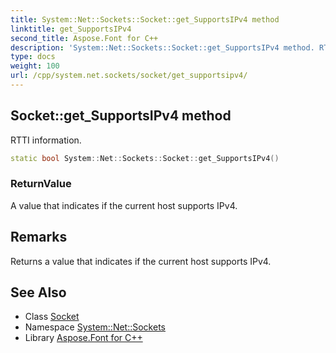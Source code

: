 ```yaml
---
title: System::Net::Sockets::Socket::get_SupportsIPv4 method
linktitle: get_SupportsIPv4
second_title: Aspose.Font for C++
description: 'System::Net::Sockets::Socket::get_SupportsIPv4 method. RTTI information in C++.'
type: docs
weight: 100
url: /cpp/system.net.sockets/socket/get_supportsipv4/
---
```

## Socket::get_SupportsIPv4 method


RTTI information.

```cpp
static bool System::Net::Sockets::Socket::get_SupportsIPv4()
```


### ReturnValue

A value that indicates if the current host supports IPv4.
## Remarks


Returns a value that indicates if the current host supports IPv4. 
## See Also

* Class [Socket](../)
* Namespace [System::Net::Sockets](../../)
* Library [Aspose.Font for C++](../../../)
